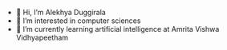 - 👋 Hi, I’m Alekhya Duggirala
- 👀 I’m interested in computer sciences
- 🌱 I’m currently learning artificial intelligence at Amrita Vishwa Vidhyapeetham
<!---
Alekhya7969/Alekhya7969 is a ✨ special ✨ repository because its `README.md` (this file) appears on your GitHub profile.
You can click the Preview link to take a look at your changes.
--->
